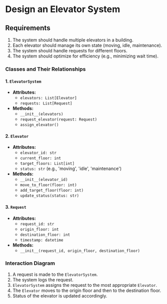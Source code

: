 # Design an Elevator System

## Requirements

1. The system should handle multiple elevators in a building.
2. Each elevator should manage its own state (moving, idle, maintenance).
3. The system should handle requests for different floors.
4. The system should optimize for efficiency (e.g., minimizing wait time).

### Classes and Their Relationships

#### 1. `ElevatorSystem`

- **Attributes:**
  - `elevators: List[Elevator]`
  - `requests: List[Request]`
- **Methods:**
  - `__init__(elevators)`
  - `request_elevator(request: Request)`
  - `assign_elevator()`

#### 2. `Elevator`

- **Attributes:**
  - `elevator_id: str`
  - `current_floor: int`
  - `target_floors: List[int]`
  - `status: str` (e.g., 'moving', 'idle', 'maintenance')
- **Methods:**
  - `__init__(elevator_id)`
  - `move_to_floor(floor: int)`
  - `add_target_floor(floor: int)`
  - `update_status(status: str)`

#### 3. `Request`

- **Attributes:**
  - `request_id: str`
  - `origin_floor: int`
  - `destination_floor: int`
  - `timestamp: datetime`
- **Methods:**
  - `__init__(request_id, origin_floor, destination_floor)`

### Interaction Diagram

1. A request is made to the `ElevatorSystem`.
2. The system logs the request.
3. `ElevatorSystem` assigns the request to the most appropriate `Elevator`.
4. The `Elevator` moves to the origin floor and then to the destination floor.
5. Status of the elevator is updated accordingly.

